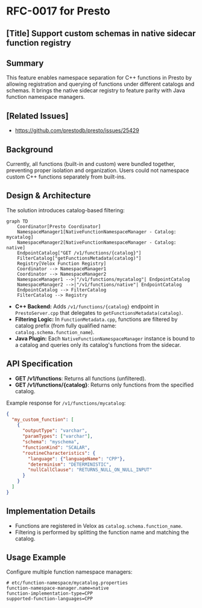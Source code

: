# **RFC-0017 for Presto**

## [Title] Support custom schemas in native sidecar function registry

## Summary
This feature enables namespace separation for C++ functions in Presto by allowing registration and querying of functions under different catalogs and schemas. It brings the native sidecar registry to feature parity with Java function namespace managers.

## [Related Issues]
- https://github.com/prestodb/presto/issues/25429

## Background
Currently, all functions (built-in and custom) were bundled together, preventing proper isolation and organization. Users could not namespace custom C++ functions separately from built-ins.

## Design & Architecture
The solution introduces catalog-based filtering:
```mermaid
graph TD
    Coordinator[Presto Coordinator]
    NamespaceManager1[NativeFunctionNamespaceManager - Catalog: mycatalog]
    NamespaceManager2[NativeFunctionNamespaceManager - Catalog: native]
    EndpointCatalog["GET /v1/functions/{catalog}"]
    FilterCatalog["getFunctionsMetadata(catalog)"]
    Registry[Velox Function Registry]
    Coordinator --> NamespaceManager1
    Coordinator --> NamespaceManager2
    NamespaceManager1 -->|"/v1/functions/mycatalog"| EndpointCatalog
    NamespaceManager2 -->|"/v1/functions/native"| EndpointCatalog
    EndpointCatalog --> FilterCatalog
    FilterCatalog --> Registry
```
- **C++ Backend:** Adds `/v1/functions/{catalog}` endpoint in `PrestoServer.cpp` that delegates to `getFunctionsMetadata(catalog)`.
- **Filtering Logic:** In `FunctionMetadata.cpp`, functions are filtered by catalog prefix (from fully qualified name: `catalog.schema.function_name`).
- **Java Plugin:** Each `NativeFunctionNamespaceManager` instance is bound to a catalog and queries only its catalog's functions from the sidecar.

## API Specification
- **GET /v1/functions**: Returns all functions (unfiltered).
- **GET /v1/functions/{catalog}**: Returns only functions from the specified catalog.

Example response for `/v1/functions/mycatalog`:
```json
{
  "my_custom_function": [
    {
      "outputType": "varchar",
      "paramTypes": ["varchar"],
      "schema": "myschema",
      "functionKind": "SCALAR",
      "routineCharacteristics": {
        "language": {"languageName": "CPP"},
        "determinism": "DETERMINISTIC",
        "nullCallClause": "RETURNS_NULL_ON_NULL_INPUT"
      }
    }
  ]
}
```

## Implementation Details
- Functions are registered in Velox as `catalog.schema.function_name`.
- Filtering is performed by splitting the function name and matching the catalog.

## Usage Example
Configure multiple function namespace managers:
```properties
# etc/function-namespace/mycatalog.properties
function-namespace-manager.name=native
function-implementation-type=CPP
supported-function-languages=CPP
```
